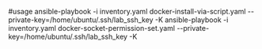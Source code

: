 #usage 
 ansible-playbook -i inventory.yaml docker-install-via-script.yaml --private-key=/home/ubuntu/.ssh/lab_ssh_key -K 
ansible-playbook -i inventory.yaml docker-socket-permission-set.yaml --private-key=/home/ubuntu/.ssh/lab_ssh_key -K
